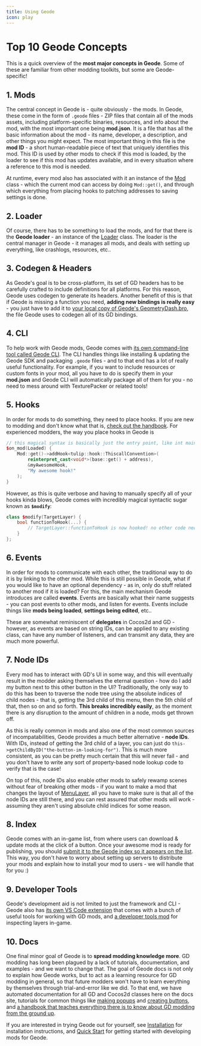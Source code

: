 ```yaml
---
title: Using Geode
icon: play
---
```


# Top 10 Geode Concepts

This is a quick overview of the **most major concepts in Geode**. Some of these are familiar from other modding toolkits, but some are Geode-specific!

## 1. Mods

The central concept in Geode is - quite obviously - the mods. In Geode, these come in the form of `.geode` files - ZIP files that contain all of the mods assets, including platform-specific binaries, resources, and info about the mod, with the most important one being **mod.json**. It is a file that has all the basic information about the mod - its name, developer, a description, and other things you might expect. The most important thing in this file is the **mod ID** - a short human-readable piece of text that uniquely identifies this mod. This ID is used by other mods to check if this mod is loaded, by the loader to see if this mod has updates available, and in every situation where a reference to this mod is needed.

At runtime, every mod also has associated with it an instance of the [Mod](/classes/geode/Mod) class - which the current mod can access by doing `Mod::get()`, and through which everything from placing hooks to patching addresses to saving settings is done.

## 2. Loader

Of course, there has to be something to load the mods, and for that there is the **Geode loader** - an instance of the [Loader](/classes/geode/Loader) class. The loader is the central manager in Geode - it manages all mods, and deals with setting up everything, like crashlogs, resources, etc..

## 3. Codegen & Headers

As Geode's goal is to be cross-platform, its set of GD headers has to be carefully crafted to include definitions for all platforms. For this reason, Geode uses codegen to generate its headers. Another benefit of this is that if Geode is missing a function you need, **adding new bindings is really easy** - you just have to add it to [your local copy of Geode's GeometryDash.bro](https://github.com/geode-sdk/geode/blob/main/bindings/GeometryDash.bro), the file Geode uses to codegen all of its GD bindings.

## 4. CLI

To help work with Geode mods, Geode comes with [its own command-line tool called Geode CLI](https://github.com/geode-sdk/cli). The CLI handles things like installing & updating the Geode SDK and packaging `.geode` files - and to that end has a lot of really useful functionality. For example, if you want to include resources or custom fonts in your mod, all you have to do is specify them in your **mod.json** and Geode CLI will automatically package all of them for you - no need to mess around with TexturePacker or related tools!

## 5. Hooks

In order for mods to do something, they need to place hooks. If you are new to modding and don't know what that is, [check out the handbook](/handbook/chap0.md). For experienced modders, the way you place hooks in Geode is
```cpp
// this magical syntax is basically just the entry point, like int main()
$on_mod(Loaded) {
    Mod::get()->addHook<tulip::hook::ThiscallConvention>(
        reinterpret_cast<void*>(base::get() + address),
        &myAwesomeHook,
        "My awesome hook!"
    );
}
```
However, as this is quite verbose and having to manually specify all of your hooks kinda blows, Geode comes with incredibly magical syntactic sugar known as **`$modify`**:
```cpp
class $modify(TargetLayer) {
    bool functionToHook(...) {
        // TargetLayer::functionToHook is now hooked! no other code necessary
    }
};
```

## 6. Events

In order for mods to communicate with each other, the traditional way to do it is by linking to the other mod. While this is still possible in Geode, what if you would like to have an optional dependency - as in, only do stuff related to another mod if it is loaded? For this, the main mechanism Geode introduces are called **events**. Events are basically what their name suggests - you can post events to other mods, and listen for events. Events include things like **mods being loaded**, **settings being edited**, etc..

These are somewhat reminiscent of **delegates** in Cocos2d and GD - however, as events are based on string IDs, can be applied to any existing class, can have any number of listeners, and can transmit any data, they are much more powerful.

## 7. Node IDs

Every mod has to interact with GD's UI in some way, and this will eventually result in the modder asking themselves the eternal question - how do I add my button next to this other button in the UI? Traditionally, the only way to do this has been to traverse the node tree using the absolute indices of child nodes - that is, getting the 3rd child of this menu, then the 5th child of that, then so on and so forth. **This breaks incredibly easily**, as the moment there is any disruption to the amount of children in a node, mods get thrown off.

As this is really common in mods and also one of the most common sources of incompatabilities, Geode provides a much better alternative - **node IDs**. With IDs, instead of getting the 3rd child of a layer, you can just do `this->getChildByID("the-button-im-looking-for")`. This is much more consistent, as you can be pretty much certain that this will never fail - and you don't have to write any sort of property-based node lookup code to verify that is the case!

On top of this, node IDs also enable other mods to safely rewamp scenes without fear of breaking other mods - if you want to make a mod that changes the layout of [MenuLayer](/classes/MenuLayer), all you have to make sure is that all of the node IDs are still there, and you can rest assured that other mods will work - assuming they aren't using absolute child indices for some reason.



## 8. Index

Geode comes with an in-game list, from where users can download & update mods at the click of a button. Once your awesome mod is ready for publishing, you should [submit it to the Geode index so it appears on the list](https://github.com/geode-sdk/mods). This way, you don't have to worry about setting up servers to distribute your mods and explain how to install your mod to users - we will handle that for you :)

## 9. Developer Tools

Geode's development aid is not limited to just the framework and CLI - Geode also has [its own VS Code extension](https://marketplace.visualstudio.com/items?itemName=GeodeSDK.geode) that comes with a bunch of useful tools for working with GD mods, and [a developer tools mod](https://github.com/geode-sdk/DevTools) for inspecting layers in-game.

## 10. Docs

One final minor goal of Geode is to **spread modding knowledge more**. GD modding has long been plagued by a lack of tutorials, documentation, and examples - and we want to change that. The goal of Geode docs is not only to explain how Geode works, but to act as a learning resource for GD modding in general, so that future modders won't have to learn everything by themselves through trial-and-error like we did. To that end, we have automated documentation for all GD and Cocos2d classes here on the docs site, tutorials for common things like [making popups](/tutorials/popup.md) and [creating buttons](/tutorials/buttons.md), and [a handbook that teaches everything there is to know about GD modding from the ground up](/handbook/chap0.md).

If you are interested in trying Geode out for yourself, see [Installation](/installation.md) for installation instructions, and [Quick Start](/quickstart.md) for getting started with developing mods for Geode.

